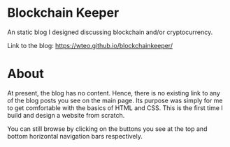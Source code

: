 # Blockchain Keeper

An static blog I designed discussing blockchain and/or cryptocurrency.

Link to the blog: https://wteo.github.io/blockchainkeeper/

# About 

At present, the blog has no content. Hence, there is no existing link to any of the blog posts you see on the main page. Its purpose was simply for me to get comfortable with the basics of HTML and CSS. This is the first time I build and design a website from scratch.

You can still browse by clicking on the buttons you see at the top and bottom horizontal navigation bars respectively.  
